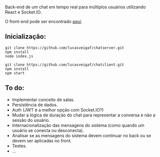 Back-end de um chat em tempo real para múltiplos usuários utilizando React e Socket.IO.

O front-end pode ser encontrado [aqui](https://github.com/lucasveigaf/chatclient).

## Inicialização:

```
git clone https://github.com/lucasveigaf/chatserver.git
npm install
node index.js

git clone https://github.com/lucasveigaf/chatclient.git
npm install
npm start
```

## To do:

- Implementar conceito de salas.
- Persistência de dados.
- Auth (JWT é a melhor opção com Socket.IO?)
- Mudar a lógica de duração do chat para representar a conversa e não a sessão do usuário.
- Internacionalização das mensagens do sistema (como quando um usuário se conecta ou desconecta).
- Analisar se as mensagens do sistema devem continuar no back ou se devem ser aplicadas no front.
- Testes.
- ...
